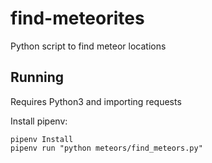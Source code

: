 # find-meteorites
Python script to find meteor locations

## Running

Requires Python3 and importing requests

Install pipenv:

```
pipenv Install
pipenv run "python meteors/find_meteors.py"

